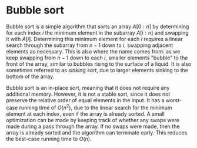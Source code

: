 # Bubble sort

Bubble sort is a simple algorithm that sorts an array $A[0:n]$ by determining for each index $i$ the minimum element in the subarray $A[i:n]$ and swapping it with $A[i]$. Determining this minimum element for each $i$ requires a linear search through the subarray from $n-1$ down to $i$, swapping adjacent elements as necessary. This is also where the name comes from: as we keep swapping from $n-1$ down to each $i$, smaller elements "bubble" to the front of the array, similar to bubbles rising to the surface of a liquid. It is also sometimes referred to as *sinking sort*, due to larger elements sinking to the bottom of the array.

Bubble sort is an in-place sort, meaning that it does not require any additional memory. However, it is not a stable sort, since it does not preserve the relative order of equal elements in the input. It has a worst-case running time of $O(n^2)$, due to the linear search for the minimum element at each index, even if the array is already sorted. A small optimization can be made by keeping track of whether any swaps were made during a pass through the array. If no swaps were made, then the array is already sorted and the algorithm can terminate early. This reduces the best-case running time to $O(n)$.
